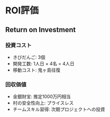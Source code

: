 # ROI評価

## Return on Investment

### 投資コスト
- きびだんご: 3個
- 開発工数: 1人日 × 4名 = 4人日
- 移動コスト: 鬼ヶ島往復

### 回収価値
- 金銀財宝: 推定1000万円相当
- 村の安全性向上: プライスレス
- チームスキル習得: 次期プロジェクトへの投資